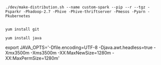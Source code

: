	./dev/make-distribution.sh --name custom-spark --pip --r --tgz -Psparkr -Phadoop-2.7 -Phive -Phive-thriftserver -Pmesos -Pyarn -Pkubernetes
	
	
	yum install git
	
	yum install java


export JAVA_OPTS='-Dfile.encoding=UTF-8 -Djava.awt.headless=true -Xmx3500m -Xms3500m -XX:MaxNewSize=1280m -XX:MaxPermSize=1280m'
